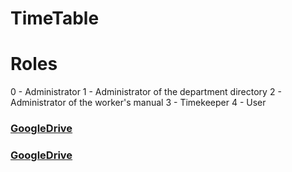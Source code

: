 # TimeTable

# Roles

0 - Administrator
1 - Administrator of the department directory
2 - Administrator of the worker's manual
3 - Timekeeper
4 - User


### [GoogleDrive](https://drive.google.com/file/d/1Pntzd50j6gWVybXR_Dq2ZJ1XjImtqBVr/view?usp=sharing)

### [GoogleDrive](https://drive.google.com/open?id=1ncLX5xiZ1FgTvxZGBX7oFyKOYbMoKail)
